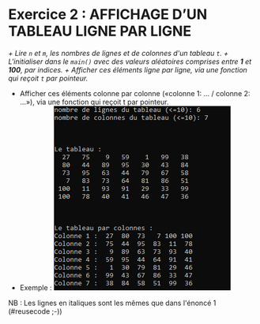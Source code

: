 # Exercice 2 : AFFICHAGE D’UN TABLEAU LIGNE PAR LIGNE

*+ Lire `n` et `m`, les nombres de lignes et de colonnes d'un tableau `t`.*
*+ L'initialiser dans le `main()` avec des valeurs aléatoires comprises entre **1** et **100**, par indices.*
*+ Afficher ces éléments ligne par ligne, via une fonction qui reçoit `t` par pointeur.*
+ Afficher ces éléments colonne par colonne («colonne 1: ... / colonne 2: ...»), via une fonction qui reçoit t par pointeur.
+ Exemple :
![une exécution de la solution](images/exemple-ex2.png)

NB : Les lignes en italiques sont les mêmes que dans l'énoncé 1 (#reusecode ;-))
